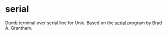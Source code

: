 serial
======

Dumb terminal over serial line for Unix. Based on the [serial](http://www.plunk.org/~grantham/cgi-bin/blog.cgi?id=00015) program by Brad A. Grantham.
